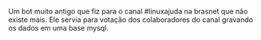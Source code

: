Um bot muito antigo que fiz para o canal #linuxajuda na brasnet que não existe mais.
Ele servia para votação dos colaboradores do canal gravando os dados em uma base mysql.
